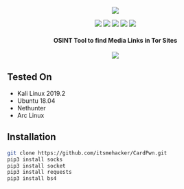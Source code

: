 <p align="center">
  <img src="https://i.imgur.com/XlgFleT.png?1">
</p>
<p align="center">
  <img src="https://img.shields.io/badge/Python-3-brightgreen.svg?style=plastic">
  <img src="https://img.shields.io/badge/NetHunter-✔-red.svg?style=plastic">
  <img src="https://img.shields.io/badge/OSINT-red.svg?style=plastic">
  <img src="https://img.shields.io/badge/Arc-Linux-red.svg">
  <img src="https://img.shields.io/badge/-Tor-green.svg">
  <h4 align="center">OSINT Tool to find Media Links in Tor Sites</h4>
</p>

<p align="center">
  <img src="https://imgur.com/2f0TaAD.png">
</p>


## Tested On

* Kali Linux 2019.2
* Ubuntu 18.04
* Nethunter
* Arc Linux


## Installation

```bash
git clone https://github.com/itsmehacker/CardPwn.git
pip3 install socks
pip3 install socket
pip3 install requests
pip3 install bs4
```
